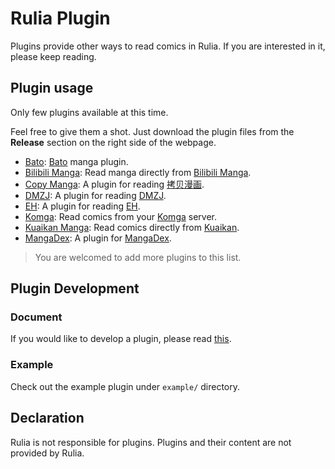 # Rulia Plugin

Plugins provide other ways to read comics in Rulia. If you are interested in it, please keep reading.

## Plugin usage

Only few plugins available at this time. 

Feel free to give them a shot. Just download the plugin files from the **Release** section on the right side of the webpage.

 - [Bato](https://github.com/RuliaReader/plugin.bato): [Bato](https://bato.to) manga plugin.
 - [Bilibili Manga](https://github.com/RuliaReader/plugin.bilibili-manga): Read manga directly from [Bilibili Manga](https://manga.bilibili.com).
 - [Copy Manga](https://github.com/RuliaReader/plugin.CopyManga): A plugin for reading [拷贝漫画](https://www.mangacopy.com/).
 - [DMZJ](https://github.com/RuliaReader/plugin.dmzj): A plugin for reading [DMZJ](https://www.idmzj.com/).
 - [EH](https://github.com/ShinkiYuri/plugin.E-Hentai): A plugin for reading [EH](https://e-hentai.org/).
 - [Komga](https://github.com/RuliaReader/plugin.komga): Read comics from your [Komga](https://komga.org/) server.
 - [Kuaikan Manga](https://github.com/shiluo34/plugin.kuaikan-manga): Read comics directly from [Kuaikan](https://www.kuaikanmanhua.com/).
 - [MangaDex](https://github.com/RuliaReader/plugin.MangaDex): A plugin for [MangaDex](https://mangadex.org).

> You are welcomed to add more plugins to this list.

## Plugin Development

### Document

If you would like to develop a plugin, please read [this](https://github.com/LancerComet/RuliaReader/wiki/Plugin).

### Example

Check out the example plugin under `example/` directory.

## Declaration

Rulia is not responsible for plugins. Plugins and their content are not provided by Rulia.
